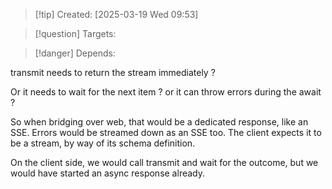 
>[!tip] Created: [2025-03-19 Wed 09:53]

>[!question] Targets: 

>[!danger] Depends: 

transmit needs to return the stream immediately  ?

Or it needs to wait for the next item ? or it can throw errors during the await ?

So when bridging over web, that would be a dedicated response, like an SSE.  Errors would be streamed down as an SSE too.  The client expects it to be a stream, by way of its schema definition.

On the client side, we would call transmit and wait for the outcome, but we would have started an async response already.

